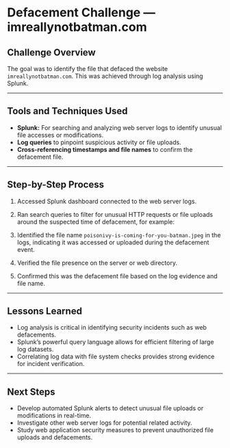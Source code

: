 # Defacement Challenge — imreallynotbatman.com

## Challenge Overview  
The goal was to identify the file that defaced the website `imreallynotbatman.com`. This was achieved through log analysis using Splunk.

---

## Tools and Techniques Used

- **Splunk:** For searching and analyzing web server logs to identify unusual file accesses or modifications.
- **Log queries** to pinpoint suspicious activity or file uploads.
- **Cross-referencing timestamps and file names** to confirm the defacement file.

---





## Step-by-Step Process

1. Accessed Splunk dashboard connected to the web server logs.

2. Ran search queries to filter for unusual HTTP requests or file uploads around the suspected time of defacement, for example:


3. Identified the file name `poisonivy-is-coming-for-you-batman.jpeg` in the logs, indicating it was accessed or uploaded during the defacement event.

4. Verified the file presence on the server or web directory.

5. Confirmed this was the defacement file based on the log evidence and file name.

---

## Lessons Learned

- Log analysis is critical in identifying security incidents such as web defacements.  
- Splunk’s powerful query language allows for efficient filtering of large log datasets.  
- Correlating log data with file system checks provides strong evidence for incident verification.

---

## Next Steps

- Develop automated Splunk alerts to detect unusual file uploads or modifications in real-time.  
- Investigate other web server logs for potential related activity.  
- Study web application security measures to prevent unauthorized file uploads and defacements.


